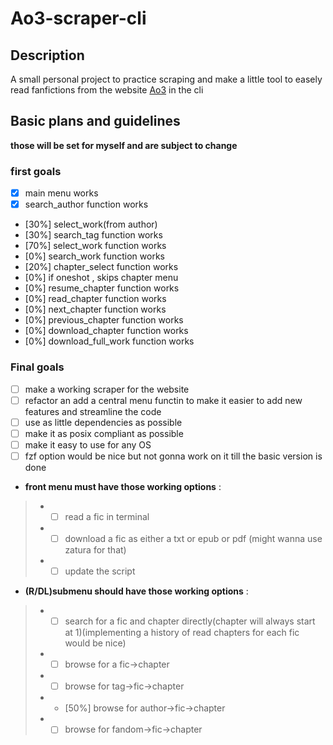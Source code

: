 # Ao3-scraper-cli

## Description

A small personal project to practice scraping and make a little tool to easely read fanfictions from the website [Ao3](https://archiveofourown.org/) in the cli

## Basic plans and guidelines

**those will be set for myself and are subject to change**

### first goals

- [x] main menu works
- [x] search_author function works
- [30%] select_work(from author)
- [30%] search_tag function works
- [70%] select_work function works
- [0%] search_work function works
- [20%] chapter_select function works
- [0%] if oneshot , skips chapter menu
- [0%] resume_chapter function works
- [0%] read_chapter function works
- [0%] next_chapter function works
- [0%] previous_chapter function works
- [0%] download_chapter function works
- [0%] download_full_work function works
  
### Final goals

- [ ] make a working scraper for the website
- [ ] refactor an add a central menu functin to make it easier to add new features and streamline the code
- [ ] use as little dependencies as possible
- [ ] make it as posix compliant as possible
- [ ] make it easy to use for any OS
- [ ] fzf option would be nice but not gonna work on it till the basic version is done
- **front menu must have those working options** :

>- - [ ] read a fic in terminal
>- - [ ] download a fic as either a txt or epub or pdf (might wanna use zatura for that)
>- - [ ] update the script

- **(R/DL)submenu should have those working options** :

>- - [ ] search for a fic and chapter directly(chapter will always start at 1)(implementing a history of read chapters for each fic would be nice)
>- - [ ] browse for a fic->chapter
>- - [ ] browse for tag->fic->chapter
>- - [50%] browse for author->fic->chapter
>- - [ ] browse for fandom->fic->chapter

